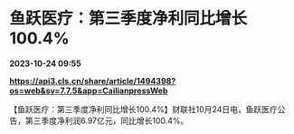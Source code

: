 # 鱼跃医疗：第三季度净利同比增长100.4%

**2023-10-24 09:55**

**https://api3.cls.cn/share/article/1494398?os=web&sv=7.7.5&app=CailianpressWeb**

【鱼跃医疗：第三季度净利同比增长100.4%】财联社10月24日电，鱼跃医疗公告，第三季度净利润6.97亿元，同比增长100.4%。